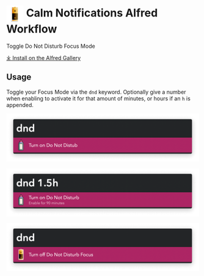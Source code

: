 # <img src='Workflow/icon.png' width='45' align='center' alt='icon'> Calm Notifications Alfred Workflow

Toggle Do Not Disturb Focus Mode

[⤓ Install on the Alfred Gallery](https://alfred.app/workflows/vitor/calm-notifications)

## Usage

Toggle your Focus Mode via the `dnd` keyword. Optionally give a number when enabling to activate it for that amount of minutes, or hours if an `h` is appended.

![Alfred search for dnd, turn on](Workflow/images/about/dnd_on.png)

![Alfred search for dnd 1.5h](Workflow/images/about/dnd_1.5h.png)

![Alfred search for dnd, turn off](Workflow/images/about/dnd_off.png)
